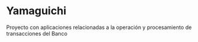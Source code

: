 # Yamaguichi
Proyecto con aplicaciones relacionadas a la operación y procesamiento de transacciones del Banco
